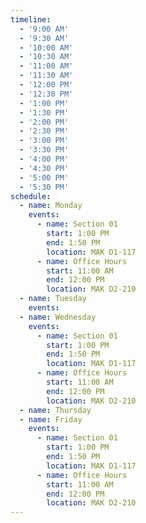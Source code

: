 ```yaml
---
timeline:
  - '9:00 AM'
  - '9:30 AM'
  - '10:00 AM'
  - '10:30 AM'
  - '11:00 AM'
  - '11:30 AM'
  - '12:00 PM'
  - '12:30 PM'
  - '1:00 PM'
  - '1:30 PM'
  - '2:00 PM'
  - '2:30 PM'
  - '3:00 PM'
  - '3:30 PM'
  - '4:00 PM'
  - '4:30 PM'
  - '5:00 PM'
  - '5:30 PM'
schedule:
  - name: Monday
    events:
      - name: Section 01
        start: 1:00 PM
        end: 1:50 PM
        location: MAK D1-117
      - name: Office Hours
        start: 11:00 AM
        end: 12:00 PM
        location: MAK D2-210
  - name: Tuesday
    events:
  - name: Wednesday
    events:
      - name: Section 01
        start: 1:00 PM
        end: 1:50 PM
        location: MAK D1-117
      - name: Office Hours
        start: 11:00 AM
        end: 12:00 PM
        location: MAK D2-210
  - name: Thursday
  - name: Friday
    events:
      - name: Section 01
        start: 1:00 PM
        end: 1:50 PM
        location: MAK D1-117
      - name: Office Hours
        start: 11:00 AM
        end: 12:00 PM
        location: MAK D2-210
---
```

